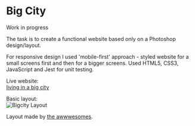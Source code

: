 # Big City
Work in progress

The task is to create a functional website based only on a Photoshop design/layout.

For responsive design I used 'mobile-first' approach - styled website for a small screens first and then for a bigger screens.
Used HTML5, CSS3, JavaScript and Jest for unit testing.

Live website: </br>
[living in a big city](https://plkujaw.github.io/bigcity/)

Basic layout: </br>
![Bigcity Layout](/layout.png)



Layout made by [the awwwesomes](https://theawwwesomes.org/).
